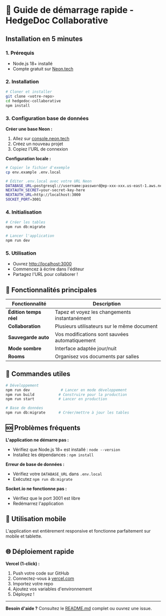 # 🚀 Guide de démarrage rapide - HedgeDoc Collaborative

## Installation en 5 minutes

### 1. Prérequis
- Node.js 18+ installé
- Compte gratuit sur [Neon.tech](https://neon.tech)

### 2. Installation
```bash
# Cloner et installer
git clone <votre-repo>
cd hedgedoc-collaborative
npm install
```

### 3. Configuration base de données

**Créer une base Neon :**
1. Allez sur [console.neon.tech](https://console.neon.tech)
2. Créez un nouveau projet
3. Copiez l'URL de connexion

**Configuration locale :**
```bash
# Copier le fichier d'exemple
cp env.example .env.local

# Éditer .env.local avec votre URL Neon
DATABASE_URL=postgresql://username:password@ep-xxx-xxx.us-east-1.aws.neon.tech/neondb?sslmode=require
NEXTAUTH_SECRET=your-secret-key-here
NEXTAUTH_URL=http://localhost:3000
SOCKET_PORT=3001
```

### 4. Initialisation
```bash
# Créer les tables
npm run db:migrate

# Lancer l'application
npm run dev
```

### 5. Utilisation
- Ouvrez [http://localhost:3000](http://localhost:3000)
- Commencez à écrire dans l'éditeur
- Partagez l'URL pour collaborer !

## 🎯 Fonctionnalités principales

| Fonctionnalité | Description |
|----------------|-------------|
| **Édition temps réel** | Tapez et voyez les changements instantanément |
| **Collaboration** | Plusieurs utilisateurs sur le même document |
| **Sauvegarde auto** | Vos modifications sont sauvées automatiquement |
| **Mode sombre** | Interface adaptée jour/nuit |
| **Rooms** | Organisez vos documents par salles |

## 🔧 Commandes utiles

```bash
# Développement
npm run dev              # Lancer en mode développement
npm run build           # Construire pour la production
npm run start           # Lancer en production

# Base de données
npm run db:migrate      # Créer/mettre à jour les tables
```

## 🆘 Problèmes fréquents

**L'application ne démarre pas :**
- Vérifiez que Node.js 18+ est installé : `node --version`
- Installez les dépendances : `npm install`

**Erreur de base de données :**
- Vérifiez votre `DATABASE_URL` dans `.env.local`
- Exécutez `npm run db:migrate`

**Socket.io ne fonctionne pas :**
- Vérifiez que le port 3001 est libre
- Redémarrez l'application

## 📱 Utilisation mobile

L'application est entièrement responsive et fonctionne parfaitement sur mobile et tablette.

## 🌐 Déploiement rapide

**Vercel (1-click) :**
1. Push votre code sur GitHub
2. Connectez-vous à [vercel.com](https://vercel.com)
3. Importez votre repo
4. Ajoutez vos variables d'environnement
5. Déployez !

---

**Besoin d'aide ?** Consultez le [README.md](README.md) complet ou ouvrez une issue.
